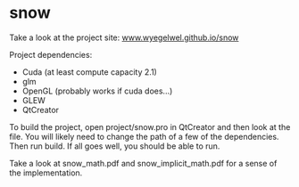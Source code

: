 snow
====

Take a look at the project site: www.wyegelwel.github.io/snow

Project dependencies:

* Cuda (at least compute capacity 2.1)
* glm
* OpenGL (probably works if cuda does...)
* GLEW
* QtCreator

To build the project, open project/snow.pro in QtCreator and then look at the file. You will likely need to change the path of a few of the dependencies. Then run build. If all goes well, you should be able to run. 

Take a look at snow_math.pdf and snow_implicit_math.pdf for a sense of the implementation.

